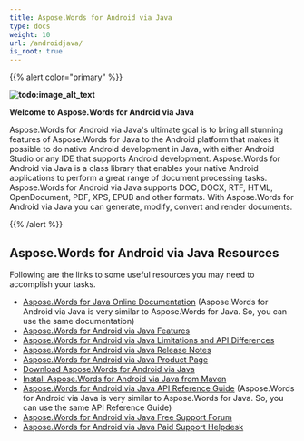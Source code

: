 ```yaml
---
title: Aspose.Words for Android via Java
type: docs
weight: 10
url: /androidjava/
is_root: true
---
```


{{% alert color="primary" %}} 

**![todo:image_alt_text](https://joomla-aspose.dynabic.com/templates/aspose/App_Themes/V3/images/words/logos/aspose_words-for-android-128x128.png)**

**Welcome to Aspose.Words for Android via Java**

Aspose.Words for Android via Java's ultimate goal is to bring all stunning features of Aspose.Words for Java to the Android platform that makes it possible to do native Android development in Java, with either Android Studio or any IDE that supports Android development. Aspose.Words for Android via Java is a class library that enables your native Android applications to perform a great range of document processing tasks. Aspose.Words for Android via Java supports DOC, DOCX, RTF, HTML, OpenDocument, PDF, XPS, EPUB and other formats. With Aspose.Words for Android via Java you can generate, modify, convert and render documents.

{{% /alert %}} 
## **Aspose.Words for Android via Java Resources**
Following are the links to some useful resources you may need to accomplish your tasks.

- [Aspose.Words for Java Online Documentation](https://docs.aspose.com/display/wordsjava/Home) (Aspose.Words for Android via Java is very similar to Aspose.Words for Java. So, you can use the same documentation)
- [Aspose.Words for Android via Java Features](https://docs.aspose.com/display/wordsjava/Aspose.Words+for+Android+via+Java+Features)
- [Aspose.Words for Android via Java Limitations and API Differences](https://docs.aspose.com/display/wordsjava/Aspose.Words+for+Android+via+Java+API+Differences+and+Limitations)
- [Aspose.Words for Android via Java Release Notes](https://docs.aspose.com/display/wordsjava/Aspose.Words+for+Android+via+Java)
- [Aspose.Words for Android via Java Product Page](https://products.aspose.com/words/android-java)
- [Download Aspose.Words for Android via Java](https://repository.aspose.com/webapp/#/artifacts/browse/tree/General/repo/com/aspose/aspose-words)
- [Install Aspose.Words for Android via Java from Maven](https://docs.aspose.com/display/wordsjava/Install+Aspose.Words+for+Android+via+Java#InstallAspose.WordsforAndroidviaJava-InstallAspose.WordsforAndroidviaJavafromMavenRepository)
- [Aspose.Words for Android via Java API Reference Guide](https://apireference.aspose.com/java/words) (Aspose.Words for Android via Java is very similar to Aspose.Words for Java. So, you can use the same API Reference Guide)
- [Aspose.Words for Android via Java Free Support Forum](https://forum.aspose.com/c/words)
- [Aspose.Words for Android via Java Paid Support Helpdesk](https://helpdesk.aspose.com/)

